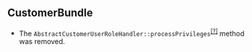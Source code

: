 CustomerBundle
--------------
* The `AbstractCustomerUserRoleHandler::processPrivileges`<sup>[[?]](https://github.com/oroinc/customer-portal/tree/3.1.1/src/Oro/Bundle/CustomerBundle/Form/Handler/AbstractCustomerUserRoleHandler.php#L113 "Oro\Bundle\CustomerBundle\Form\Handler\AbstractCustomerUserRoleHandler::processPrivileges")</sup> method was removed.

